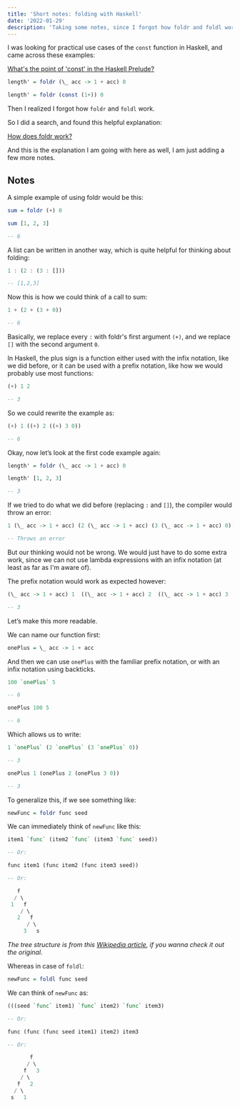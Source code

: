 ```yaml
---
title: 'Short notes: folding with Haskell'
date: '2022-01-29'
description: 'Taking some notes, since I forgot how foldr and foldl work.'
---
```


I was looking for practical use cases of the `const` function in Haskell, and came across these examples:

[What's the point of 'const' in the Haskell Prelude?](https://stackoverflow.com/a/28487485)

```haskell
length' = foldr (\_ acc -> 1 + acc) 0
```

```haskell
length' = foldr (const (1+)) 0
```

Then I realized I forgot how `foldr` and `foldl` work. 

So I did a search, and found this helpful explanation:

[How does foldr work?](https://stackoverflow.com/a/1763323)

And this is the explanation I am going with here as well, I am just adding a few more notes.

## Notes

A simple example of using foldr would be this:

```haskell
sum = foldr (+) 0
```

```haskell
sum [1, 2, 3]

-- 6
```

A list can be written in another way, which is quite helpful for thinking about folding:

```haskell
1 : (2 : (3 : []))

-- [1,2,3]
```

Now this is how we could think of a call to sum:

```haskell
1 + (2 + (3 + 0))

-- 6
```

Basically, we replace every `:` with foldr's first argument `(+)`, and we replace `[]` with the second argument `0`.

In Haskell, the plus sign is a function either used with the infix notation, like we did before, or it can be used with a prefix notation, like how we would probably use most functions:

```haskell
(+) 1 2

-- 3
```

So we could rewrite the example as:

```haskell
(+) 1 ((+) 2 ((+) 3 0))

-- 6
```

Okay, now let’s look at the first code example again:

```haskell
length' = foldr (\_ acc -> 1 + acc) 0
```

```haskell
length' [1, 2, 3]

-- 3
```

If we tried to do what we did before (replacing `:` and `[]`), the compiler would throw an error:

```haskell
1 (\_ acc -> 1 + acc) (2 (\_ acc -> 1 + acc) (3 (\_ acc -> 1 + acc) 0))

-- Throws an error
```

But our thinking would not be wrong. We would just have to do some extra work, since we can not use lambda expressions with an infix notation (at least as far as I'm aware of).

The prefix notation would work as expected however:

```haskell
(\_ acc -> 1 + acc) 1  ((\_ acc -> 1 + acc) 2  ((\_ acc -> 1 + acc) 3  0))

-- 3
```

Let’s make this more readable.

We can name our function first:

```haskell
onePlus = \_ acc -> 1 + acc
```

And then we can use `onePlus` with the familiar prefix notation, or with an infix notation using backticks.

```haskell
100 `onePlus` 5

-- 6
```
```haskell
onePlus 100 5

-- 6
```

Which allows us to write:

```haskell
1 `onePlus` (2 `onePlus` (3 `onePlus` 0))

-- 3
```
```haskell
onePlus 1 (onePlus 2 (onePlus 3 0))

-- 3
```

To generalize this, if we see something like:

```haskell
newFunc = foldr func seed 
```

We can immediately think of `newFunc` like this:

```haskell
item1 `func` (item2 `func` (item3 `func` seed))

-- Or:

func item1 (func item2 (func item3 seed))

-- Or:

   f
  / \
 1   f
    / \
   2   f
      / \
     3   s
```

*The tree structure is from this [Wikipedia article](https://en.wikipedia.org/wiki/Fold_(higher-order_function)), if you wanna check it out the original.*

Whereas in case of `foldl`:

```haskell
newFunc = foldl func seed 
```

We can think of `newFunc` as:

```haskell
(((seed `func` item1) `func` item2) `func` item3)

-- Or:

func (func (func seed item1) item2) item3

-- Or:

       f
      / \
     f   3
    / \
   f   2
  / \
 s   1
```